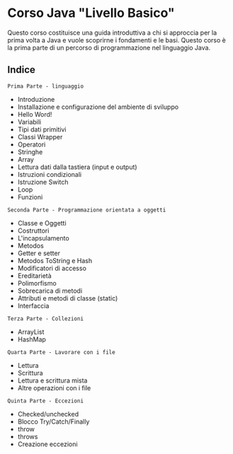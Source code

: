 
# Corso Java "Livello Basico"

Questo corso costituisce una guida introduttiva a chi si approccia per la prima volta a Java e vuole scoprirne i fondamenti e le basi.  Questo corso è la prima parte di un percorso di programmazione nel linguaggio Java.

## Indice
`Prima Parte - linguaggio`
- Introduzione
- Installazione e configurazione del ambiente di sviluppo
- Hello Word!
- Variabili
- Tipi dati primitivi
- Classi Wrapper
- Operatori
- Stringhe
- Array
- Lettura dati dalla tastiera (input e output)
- Istruzioni condizionali
- Istruzione Switch
- Loop
- Funzioni

`Seconda Parte - Programmazione orientata a oggetti`
- Classe e Oggetti
- Costruttori
- L'incapsulamento
- Metodos
- Getter e setter
- Metodos ToString e Hash
- Modificatori di accesso
- Ereditarietà
- Polimorfismo
- Sobrecarica di metodi
- Attributi e metodi di classe (static)
- Interfaccia

`Terza Parte - Collezioni`
- ArrayList
- HashMap

`Quarta Parte - Lavorare con i file`
- Lettura
- Scrittura
- Lettura e scrittura mista
- Altre operazioni con i file

`Quinta Parte - Eccezioni`
- Checked/unchecked
- Blocco Try/Catch/Finally
- throw
- throws
- Creazione eccezioni
